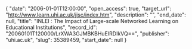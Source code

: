 {
  "date": "2006-01-01T12:00:00", 
  "open_access": true, 
  "target_url": "http://www.learn.uhi.ac.uk/jisc/index.htm", 
  "description": "", 
  "end_date": null, 
  "title": "INLEI : The Impact of Large-scale Networked Learning on Educational Institutions", 
  "record_id": "20060101T120000/LrXWA3GJMBKBHuEIRDIkVQ==", 
  "publisher": "uhi.ac.uk", 
  "slug": 35389459, 
  "start_date": null
}

